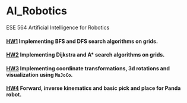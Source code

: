 # AI_Robotics
ESE 564 Artificial Intelligence for Robotics

#### [HW1](HW1) Implementing BFS and DFS search algorithms on grids.
#### [HW2](HW2) Implementing Dijkstra and A* search algorithms on grids.
#### [HW3](HW3) Implementing coordinate transformations, 3d rotations and visualization using `MuJoCo`.
#### [HW4](HW4) Forward, inverse kinematics and basic pick and place for Panda robot.
